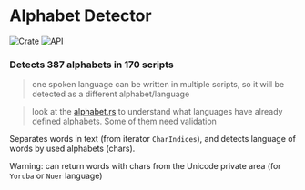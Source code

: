 # Alphabet Detector

[![Crate](https://img.shields.io/crates/v/alphabet_detector.svg)](https://crates.io/crates/alphabet_detector)
[![API](https://docs.rs/alphabet_detector/badge.svg)](https://docs.rs/alphabet_detector)

### Detects 387 alphabets in 170 scripts
> one spoken language can be written in multiple scripts, so it will be detected as a different alphabet/language

> look at the [alphabet.rs](https://github.com/RoDmitry/alphabet_detector/blob/main/src/lang/alphabet.rs#L72) to understand what languages have already defined alphabets. Some of them need validation

Separates words in text (from iterator `CharIndices`), and detects language of words by used alphabets (chars).

Warning: can return words with chars from the Unicode private area (for `Yoruba` or `Nuer` language)
